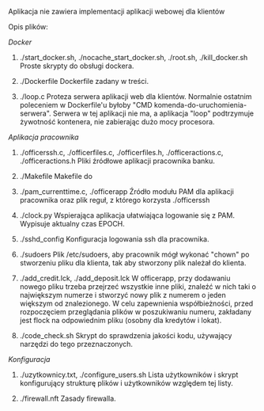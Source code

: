 Aplikacja nie zawiera implementacji aplikacji webowej dla klientów

Opis plików:


*Docker*

1. ./start_docker.sh, ./nocache_start_docker.sh, ./root.sh, ./kill_docker.sh
Proste skrypty do obsługi dockera.

1. ./Dockerfile
Dockerfile zadany w treści.

1. ./loop.c
Proteza serwera aplikacji web dla klientów.
Normalnie ostatnim poleceniem w Dockerfile'u byłoby "CMD komenda-do-uruchomienia-serwera".
Serwera w tej aplikacji nie ma, a aplikacja "loop" podtrzymuje żywotność kontenera,
nie zabierając dużo mocy procesora.


*Aplikacja pracownika*

1. ./officerssh.c, ./officerfiles.c, ./officerfiles.h, ./officeractions.c, ./officeractions.h
Pliki źródłowe aplikacji pracownika banku.

1. ./Makefile
Makefile do 

1. ./pam_currenttime.c, ./officerapp
Źródło modułu PAM dla aplikacji pracownika oraz plik reguł, z którego korzysta ./officerssh

1. ./clock.py
Wspierająca aplikacja ułatwiająca logowanie się z PAM. Wypisuje aktualny czas EPOCH.

1. ./sshd_config
Konfiguracja logowania ssh dla pracownika.

1. ./sudoers
Plik /etc/sudoers, aby pracownik mógł wykonać "chown" po stworzeniu pliku dla klienta,
tak aby stworzony plik należał do klienta.

1. ./add_credit.lck, ./add_deposit.lck
W officerapp, przy dodawaniu nowego pliku trzeba przejrzeć wszystkie inne pliki,
znaleźć w nich taki o największym numerze i stworzyć nowy plik z numerem o jeden większym od znalezionego.
W celu zapewnienia współbieżności, przed rozpoczęciem przeglądania plików w poszukiwaniu numeru,
zakładany jest flock na odpowiednim pliku (osobny dla kredytów i lokat).

1. ./code_check.sh
Skrypt do sprawdzenia jakości kodu, używający narzędzi do tego przeznaczonych.


*Konfiguracja*

1. ./uzytkownicy.txt, ./configure_users.sh
Lista użytkowników i skrypt konfigurujący strukturę plików i użytkowników względem tej listy.

1. ./firewall.nft
Zasady firewalla.


